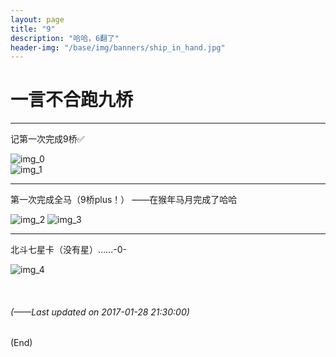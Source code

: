 ```yaml
---
layout: page
title: "9"
description: "哈哈，6翻了"
header-img: "/base/img/banners/ship_in_hand.jpg"
---
```


# 一言不合跑九桥

---

记第一次完成9桥✅

![img_0][]  
![img_1][]  
 
 ---

 第一次完成全马（9桥plus！）
 ——在猴年马月完成了哈哈

![img_2][]
![img_3][]

---

北斗七星卡（没有星）……-0-

![img_4][]

<br />

###### (*——Last updated on 2017-01-28 21:30:00*)

(End)

[img_0]:{{site.img_url}}/other/runningabout/9/9bridge.jpg
[img_1]:{{site.img_url}}/other/runningabout/9/9bridge_2.jpg
[img_2]:{{site.img_url}}/other/runningabout/9/first42.jpg
[img_3]:{{site.img_url}}/other/runningabout/9/first42_2.jpg
[img_4]:{{site.img_url}}/other/runningabout/9/7star.png
